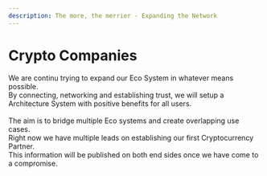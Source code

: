 ```yaml
---
description: The more, the merrier - Expanding the Network
---
```


# Crypto Companies

We are continu trying to expand our Eco System in whatever means possible. \
By connecting, networking and establishing trust, we will setup a Architecture System with positive benefits for all users.\
\
The aim is to bridge multiple Eco systems and create overlapping use cases.\
Right now we have multiple leads on establishing our first Cryptocurrency Partner.\
This information will be published on both end sides once we have come to a compromise.
